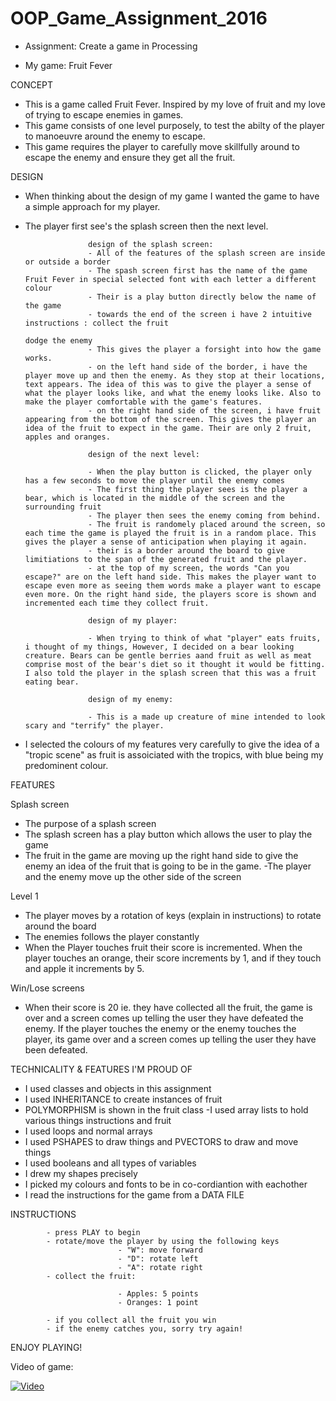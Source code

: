 # OOP_Game_Assignment_2016

* Assignment: Create a game in Processing

* My game: Fruit Fever

CONCEPT

- This is a game called Fruit Fever. Inspired by my love of fruit and my love of trying to escape enemies in games.
- This game consists of one level purposely, to test the abilty of the player to manoeuvre around the enemy to escape. 
- This game requires the player to carefully move skillfully around to escape the enemy and ensure they get all the fruit. 


DESIGN

- When thinking about the design of my game I wanted the game to have a simple approach for my player. 
- The player first see's the splash screen then the next level.
					
					design of the splash screen:
					- All of the features of the splash screen are inside or outside a border
					- The spash screen first has the name of the game Fruit Fever in special selected font with each letter a different colour
					- Their is a play button directly below the name of the game
					- towards the end of the screen i have 2 intuitive instructions : collect the fruit
																					  dodge the enemy 
					- This gives the player a forsight into how the game works.
					- on the left hand side of the border, i have the player move up and then the enemy. As they stop at their locations, text appears. The idea of this was to give the player a sense of what the player looks like, and what the enemy looks like. Also to make the player comfortable with the game's features. 
					- on the right hand side of the screen, i have fruit appearing from the bottom of the screen. This gives the player an idea of the fruit to expect in the game. Their are only 2 fruit, apples and oranges.

					design of the next level:

					- When the play button is clicked, the player only has a few seconds to move the player until the enemy comes
					- The first thing the player sees is the player a bear, which is located in the middle of the screen and the surrounding fruit
					- The player then sees the enemy coming from behind. 
					- The fruit is randomely placed around the screen, so each time the game is played the fruit is in a random place. This gives the player a sense of anticipation when playing it again.
					- their is a border around the board to give limitiations to the span of the generated fruit and the player. 
					- at the top of my screen, the words "Can you escape?" are on the left hand side. This makes the player want to escape even more as seeing them words make a player want to escape even more. On the right hand side, the players score is shown and incremented each time they collect fruit. 

					design of my player:

					- When trying to think of what "player" eats fruits, i thought of my things, However, I decided on a bear looking creature. Bears can be gentle berries aand fruit as well as meat comprise most of the bear's diet so it thought it would be fitting. I also told the player in the splash screen that this was a fruit eating bear.

					design of my enemy:

					- This is a made up creature of mine intended to look scary and "terrify" the player. 
- I selected the colours of my features very carefully to give the idea of a "tropic scene" as fruit is assoiciated with the tropics, with blue being my predominent colour.

FEATURES

Splash screen
- The purpose of a splash screen 
- The splash screen has a play button which allows the user to play the game 
- The fruit in the game are moving up the right hand side to give the enemy an idea of the fruit that is going to be in the game.
-The player and the enemy move up the other side of the screen 

Level 1
- The player moves by a rotation of keys (explain in instructions) to rotate around the board
- The enemies follows the player constantly 
- When the Player touches fruit their score is incremented. When the player touches an orange, their score increments by 1, and if they touch and apple it increments by 5.

Win/Lose screens 

-  When their score is 20 ie. they have collected all the fruit, the game is over and a screen comes up telling the user they have defeated the enemy. If the player touches the enemy or the enemy touches the player, its game over and a screen comes up telling the user they have been defeated.


TECHNICALITY & FEATURES I'M PROUD OF 
- I used classes and objects in this assignment
- I used INHERITANCE to create instances of fruit
- POLYMORPHISM is shown in the fruit class
-I used array lists to hold various things instructions and fruit
- I used loops and normal arrays 
- I used PSHAPES to draw things and PVECTORS to draw and move things
- I used booleans and all types of variables
- I drew my shapes precisely
- I picked my colours and fonts to be in co-cordiantion with eachother 
- I read the instructions for the game from a DATA FILE



INSTRUCTIONS 
		
			- press PLAY to begin 
			- rotate/move the player by using the following keys
							- "W": move forward
							- "D": rotate left
							- "A": rotate right
			- collect the fruit: 

							- Apples: 5 points 
							- Oranges: 1 point

			- if you collect all the fruit you win 
			- if the enemy catches you, sorry try again!

ENJOY PLAYING!

Video of game:


[![Video](http://img.youtube.com/vi/GV6mdkRoPiU/0.jpg)](https://www.youtube.com/watch?v=GV6mdkRoPiU)



